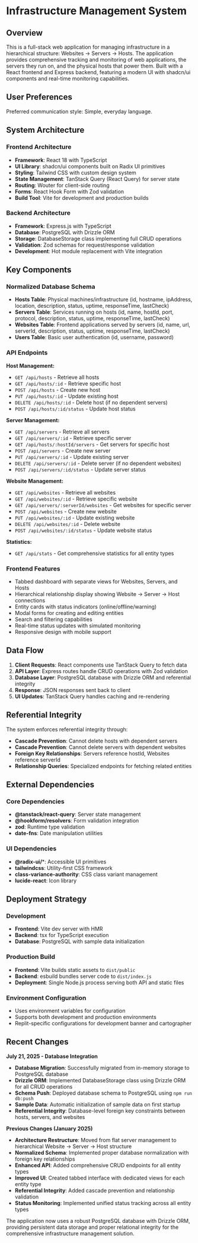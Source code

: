# Infrastructure Management System

## Overview

This is a full-stack web application for managing infrastructure in a hierarchical structure: Websites → Servers → Hosts. The application provides comprehensive tracking and monitoring of web applications, the servers they run on, and the physical hosts that power them. Built with a React frontend and Express backend, featuring a modern UI with shadcn/ui components and real-time monitoring capabilities.

## User Preferences

Preferred communication style: Simple, everyday language.

## System Architecture

### Frontend Architecture
- **Framework**: React 18 with TypeScript
- **UI Library**: shadcn/ui components built on Radix UI primitives
- **Styling**: Tailwind CSS with custom design system
- **State Management**: TanStack Query (React Query) for server state
- **Routing**: Wouter for client-side routing
- **Forms**: React Hook Form with Zod validation
- **Build Tool**: Vite for development and production builds

### Backend Architecture
- **Framework**: Express.js with TypeScript
- **Database**: PostgreSQL with Drizzle ORM
- **Storage**: DatabaseStorage class implementing full CRUD operations
- **Validation**: Zod schemas for request/response validation
- **Development**: Hot module replacement with Vite integration

## Key Components

### Normalized Database Schema
- **Hosts Table**: Physical machines/infrastructure (id, hostname, ipAddress, location, description, status, uptime, responseTime, lastCheck)
- **Servers Table**: Services running on hosts (id, name, hostId, port, protocol, description, status, uptime, responseTime, lastCheck)
- **Websites Table**: Frontend applications served by servers (id, name, url, serverId, description, status, uptime, responseTime, lastCheck)
- **Users Table**: Basic user authentication (id, username, password)

### API Endpoints
**Host Management:**
- `GET /api/hosts` - Retrieve all hosts
- `GET /api/hosts/:id` - Retrieve specific host
- `POST /api/hosts` - Create new host
- `PUT /api/hosts/:id` - Update existing host
- `DELETE /api/hosts/:id` - Delete host (if no dependent servers)
- `POST /api/hosts/:id/status` - Update host status

**Server Management:**
- `GET /api/servers` - Retrieve all servers
- `GET /api/servers/:id` - Retrieve specific server
- `GET /api/hosts/:hostId/servers` - Get servers for specific host
- `POST /api/servers` - Create new server
- `PUT /api/servers/:id` - Update existing server
- `DELETE /api/servers/:id` - Delete server (if no dependent websites)
- `POST /api/servers/:id/status` - Update server status

**Website Management:**
- `GET /api/websites` - Retrieve all websites
- `GET /api/websites/:id` - Retrieve specific website
- `GET /api/servers/:serverId/websites` - Get websites for specific server
- `POST /api/websites` - Create new website
- `PUT /api/websites/:id` - Update existing website
- `DELETE /api/websites/:id` - Delete website
- `POST /api/websites/:id/status` - Update website status

**Statistics:**
- `GET /api/stats` - Get comprehensive statistics for all entity types

### Frontend Features
- Tabbed dashboard with separate views for Websites, Servers, and Hosts
- Hierarchical relationship display showing Website → Server → Host connections
- Entity cards with status indicators (online/offline/warning)
- Modal forms for creating and editing entities
- Search and filtering capabilities
- Real-time status updates with simulated monitoring
- Responsive design with mobile support

## Data Flow

1. **Client Requests**: React components use TanStack Query to fetch data
2. **API Layer**: Express routes handle CRUD operations with Zod validation
3. **Database Layer**: PostgreSQL database with Drizzle ORM and referential integrity
4. **Response**: JSON responses sent back to client
5. **UI Updates**: TanStack Query handles caching and re-rendering

## Referential Integrity

The system enforces referential integrity through:
- **Cascade Prevention**: Cannot delete hosts with dependent servers
- **Cascade Prevention**: Cannot delete servers with dependent websites
- **Foreign Key Relationships**: Servers reference hostId, Websites reference serverId
- **Relationship Queries**: Specialized endpoints for fetching related entities

## External Dependencies

### Core Dependencies
- **@tanstack/react-query**: Server state management
- **@hookform/resolvers**: Form validation integration
- **zod**: Runtime type validation
- **date-fns**: Date manipulation utilities

### UI Dependencies
- **@radix-ui/***: Accessible UI primitives
- **tailwindcss**: Utility-first CSS framework
- **class-variance-authority**: CSS class variant management
- **lucide-react**: Icon library

## Deployment Strategy

### Development
- **Frontend**: Vite dev server with HMR
- **Backend**: tsx for TypeScript execution
- **Database**: PostgreSQL with sample data initialization

### Production Build
- **Frontend**: Vite builds static assets to `dist/public`
- **Backend**: esbuild bundles server code to `dist/index.js`
- **Deployment**: Single Node.js process serving both API and static files

### Environment Configuration
- Uses environment variables for configuration
- Supports both development and production environments
- Replit-specific configurations for development banner and cartographer

## Recent Changes

**July 21, 2025 - Database Integration**
- **Database Migration**: Successfully migrated from in-memory storage to PostgreSQL database
- **Drizzle ORM**: Implemented DatabaseStorage class using Drizzle ORM for all CRUD operations
- **Schema Push**: Deployed database schema to PostgreSQL using `npm run db:push`
- **Sample Data**: Automatic initialization of sample data on first startup
- **Referential Integrity**: Database-level foreign key constraints between hosts, servers, and websites

**Previous Changes (January 2025)**
- **Architecture Restructure**: Moved from flat server management to hierarchical Website → Server → Host structure
- **Normalized Schema**: Implemented proper database normalization with foreign key relationships
- **Enhanced API**: Added comprehensive CRUD endpoints for all entity types
- **Improved UI**: Created tabbed interface with dedicated views for each entity type
- **Referential Integrity**: Added cascade prevention and relationship validation
- **Status Monitoring**: Implemented unified status tracking across all entity types

The application now uses a robust PostgreSQL database with Drizzle ORM, providing persistent data storage and proper relational integrity for the comprehensive infrastructure management solution.